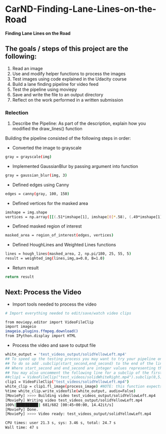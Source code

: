 # CarND-Finding-Lane-Lines-on-the-Road

**Finding Lane Lines on the Road**

## The goals / steps of this project are the following:
1. Read an image
2. Use and modify helper functions to process the images
3. Test images using code explained in the Udacity course
4. Build a lane finding pipeline for video feed
5. Test the pipeline using moviepy
6. Save and write the file to an output directory
7. Reflect on the work performed in a written submission

### Relection

1. Describe the Pipeline: As part of the description, explain how you modified the draw_lines() function

Building the pipeline consisted of the following steps in order: 

* Converted the image to grayscale

```sh
gray = grayscale(img)
```
* Implemented GaussianBlur by passing argument into function
```sh
gray = gaussian_blur(img, 3)
```
* Defined edges using Canny 
```sh
edges = canny(gray, 100, 150)
```
* Defined vertices for the masked area
```sh
imshape = img.shape
vertices = np.array([[(.51*imshape[1], imshape[0]*.58), (.49*imshape[1], imshape[0]*.58),(0, imshape[0]),(imshape[1], imshape[0])]], dtype=np.int32)
```
* Defined masked region of interest
```sh
masked_area = region_of_interest(edges, vertices)
 ```
* Defined HoughLines and Weighted Lines functions
 ```sh
lines = hough_lines(masked_area, 2, np.pi/180, 25, 55, 5)
result = weighted_img(lines,img,a=0.8, B=1.0)
  ```
 * Return result
 ```sh
 return result
 ```

 ## Next: Process the Video

* Import tools needed to process the video
```sh
# Import everything needed to edit/save/watch video clips

from moviepy.editor import VideoFileClip
import imageio
imageio.plugins.ffmpeg.download()
from IPython.display import HTML
```
* Process the video and save to output file
```sh
white_output = 'test_videos_output/solidYellowLeft.mp4'
## To speed up the testing process you may want to try your pipeline on a shorter subclip of the video
## To do so add .subclip(start_second,end_second) to the end of the line below
## Where start_second and end_second are integer values representing the start and end of the subclip
## You may also uncomment the following line for a subclip of the first 5 seconds
##clip1 = VideoFileClip("test_videos/solidWhiteRight.mp4").subclip(0,5)
clip1 = VideoFileClip("test_videos/solidYellowLeft.mp4")
white_clip = clip1.fl_image(process_image) #NOTE: this function expects color images!!
%time white_clip.write_videofile(white_output, audio=False)
[MoviePy] >>>> Building video test_videos_output/solidYellowLeft.mp4
[MoviePy] Writing video test_videos_output/solidYellowLeft.mp4
100%|█████████▉| 681/682 [00:45<00:00, 14.42it/s]
[MoviePy] Done.
[MoviePy] >>>> Video ready: test_videos_output/solidYellowLeft.mp4 

CPU times: user 21.3 s, sys: 3.46 s, total: 24.7 s
Wall time: 47 s
```













